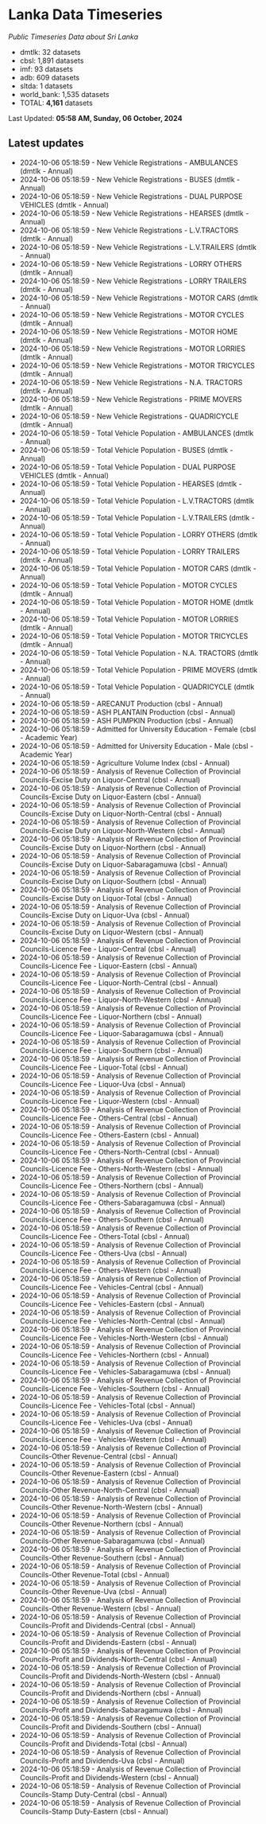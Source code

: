 # Lanka Data Timeseries
*Public Timeseries Data about Sri Lanka*

* dmtlk: 32 datasets
* cbsl: 1,891 datasets
* imf: 93 datasets
* adb: 609 datasets
* sltda: 1 datasets
* world_bank: 1,535 datasets
* TOTAL: **4,161** datasets

Last Updated: **05:58 AM, Sunday, 06 October, 2024**

## Latest updates

* 2024-10-06 05:18:59 - New Vehicle Registrations - AMBULANCES (dmtlk - Annual)
* 2024-10-06 05:18:59 - New Vehicle Registrations - BUSES (dmtlk - Annual)
* 2024-10-06 05:18:59 - New Vehicle Registrations - DUAL PURPOSE VEHICLES (dmtlk - Annual)
* 2024-10-06 05:18:59 - New Vehicle Registrations - HEARSES (dmtlk - Annual)
* 2024-10-06 05:18:59 - New Vehicle Registrations - L.V.TRACTORS (dmtlk - Annual)
* 2024-10-06 05:18:59 - New Vehicle Registrations - L.V.TRAILERS (dmtlk - Annual)
* 2024-10-06 05:18:59 - New Vehicle Registrations - LORRY OTHERS (dmtlk - Annual)
* 2024-10-06 05:18:59 - New Vehicle Registrations - LORRY TRAILERS (dmtlk - Annual)
* 2024-10-06 05:18:59 - New Vehicle Registrations - MOTOR CARS (dmtlk - Annual)
* 2024-10-06 05:18:59 - New Vehicle Registrations - MOTOR CYCLES (dmtlk - Annual)
* 2024-10-06 05:18:59 - New Vehicle Registrations - MOTOR HOME (dmtlk - Annual)
* 2024-10-06 05:18:59 - New Vehicle Registrations - MOTOR LORRIES (dmtlk - Annual)
* 2024-10-06 05:18:59 - New Vehicle Registrations - MOTOR TRICYCLES (dmtlk - Annual)
* 2024-10-06 05:18:59 - New Vehicle Registrations - N.A. TRACTORS (dmtlk - Annual)
* 2024-10-06 05:18:59 - New Vehicle Registrations - PRIME MOVERS (dmtlk - Annual)
* 2024-10-06 05:18:59 - New Vehicle Registrations - QUADRICYCLE (dmtlk - Annual)
* 2024-10-06 05:18:59 - Total Vehicle Population - AMBULANCES (dmtlk - Annual)
* 2024-10-06 05:18:59 - Total Vehicle Population - BUSES (dmtlk - Annual)
* 2024-10-06 05:18:59 - Total Vehicle Population - DUAL PURPOSE VEHICLES (dmtlk - Annual)
* 2024-10-06 05:18:59 - Total Vehicle Population - HEARSES (dmtlk - Annual)
* 2024-10-06 05:18:59 - Total Vehicle Population - L.V.TRACTORS (dmtlk - Annual)
* 2024-10-06 05:18:59 - Total Vehicle Population - L.V.TRAILERS (dmtlk - Annual)
* 2024-10-06 05:18:59 - Total Vehicle Population - LORRY OTHERS (dmtlk - Annual)
* 2024-10-06 05:18:59 - Total Vehicle Population - LORRY TRAILERS (dmtlk - Annual)
* 2024-10-06 05:18:59 - Total Vehicle Population - MOTOR CARS (dmtlk - Annual)
* 2024-10-06 05:18:59 - Total Vehicle Population - MOTOR CYCLES (dmtlk - Annual)
* 2024-10-06 05:18:59 - Total Vehicle Population - MOTOR HOME (dmtlk - Annual)
* 2024-10-06 05:18:59 - Total Vehicle Population - MOTOR LORRIES (dmtlk - Annual)
* 2024-10-06 05:18:59 - Total Vehicle Population - MOTOR TRICYCLES (dmtlk - Annual)
* 2024-10-06 05:18:59 - Total Vehicle Population - N.A. TRACTORS (dmtlk - Annual)
* 2024-10-06 05:18:59 - Total Vehicle Population - PRIME MOVERS (dmtlk - Annual)
* 2024-10-06 05:18:59 - Total Vehicle Population - QUADRICYCLE (dmtlk - Annual)
* 2024-10-06 05:18:59 - ARECANUT Production (cbsl - Annual)
* 2024-10-06 05:18:59 - ASH PLANTAIN Production (cbsl - Annual)
* 2024-10-06 05:18:59 - ASH PUMPKIN Production (cbsl - Annual)
* 2024-10-06 05:18:59 - Admitted for University Education - Female (cbsl - Academic Year)
* 2024-10-06 05:18:59 - Admitted for University Education - Male (cbsl - Academic Year)
* 2024-10-06 05:18:59 - Agriculture Volume Index (cbsl - Annual)
* 2024-10-06 05:18:59 - Analysis of Revenue Collection of Provincial Councils-Excise Duty on Liquor-Central (cbsl - Annual)
* 2024-10-06 05:18:59 - Analysis of Revenue Collection of Provincial Councils-Excise Duty on Liquor-Eastern (cbsl - Annual)
* 2024-10-06 05:18:59 - Analysis of Revenue Collection of Provincial Councils-Excise Duty on Liquor-North-Central (cbsl - Annual)
* 2024-10-06 05:18:59 - Analysis of Revenue Collection of Provincial Councils-Excise Duty on Liquor-North-Western (cbsl - Annual)
* 2024-10-06 05:18:59 - Analysis of Revenue Collection of Provincial Councils-Excise Duty on Liquor-Northern (cbsl - Annual)
* 2024-10-06 05:18:59 - Analysis of Revenue Collection of Provincial Councils-Excise Duty on Liquor-Sabaragamuwa (cbsl - Annual)
* 2024-10-06 05:18:59 - Analysis of Revenue Collection of Provincial Councils-Excise Duty on Liquor-Southern (cbsl - Annual)
* 2024-10-06 05:18:59 - Analysis of Revenue Collection of Provincial Councils-Excise Duty on Liquor-Total (cbsl - Annual)
* 2024-10-06 05:18:59 - Analysis of Revenue Collection of Provincial Councils-Excise Duty on Liquor-Uva (cbsl - Annual)
* 2024-10-06 05:18:59 - Analysis of Revenue Collection of Provincial Councils-Excise Duty on Liquor-Western (cbsl - Annual)
* 2024-10-06 05:18:59 - Analysis of Revenue Collection of Provincial Councils-Licence Fee - Liquor-Central (cbsl - Annual)
* 2024-10-06 05:18:59 - Analysis of Revenue Collection of Provincial Councils-Licence Fee - Liquor-Eastern (cbsl - Annual)
* 2024-10-06 05:18:59 - Analysis of Revenue Collection of Provincial Councils-Licence Fee - Liquor-North-Central (cbsl - Annual)
* 2024-10-06 05:18:59 - Analysis of Revenue Collection of Provincial Councils-Licence Fee - Liquor-North-Western (cbsl - Annual)
* 2024-10-06 05:18:59 - Analysis of Revenue Collection of Provincial Councils-Licence Fee - Liquor-Northern (cbsl - Annual)
* 2024-10-06 05:18:59 - Analysis of Revenue Collection of Provincial Councils-Licence Fee - Liquor-Sabaragamuwa (cbsl - Annual)
* 2024-10-06 05:18:59 - Analysis of Revenue Collection of Provincial Councils-Licence Fee - Liquor-Southern (cbsl - Annual)
* 2024-10-06 05:18:59 - Analysis of Revenue Collection of Provincial Councils-Licence Fee - Liquor-Total (cbsl - Annual)
* 2024-10-06 05:18:59 - Analysis of Revenue Collection of Provincial Councils-Licence Fee - Liquor-Uva (cbsl - Annual)
* 2024-10-06 05:18:59 - Analysis of Revenue Collection of Provincial Councils-Licence Fee - Liquor-Western (cbsl - Annual)
* 2024-10-06 05:18:59 - Analysis of Revenue Collection of Provincial Councils-Licence Fee - Others-Central (cbsl - Annual)
* 2024-10-06 05:18:59 - Analysis of Revenue Collection of Provincial Councils-Licence Fee - Others-Eastern (cbsl - Annual)
* 2024-10-06 05:18:59 - Analysis of Revenue Collection of Provincial Councils-Licence Fee - Others-North-Central (cbsl - Annual)
* 2024-10-06 05:18:59 - Analysis of Revenue Collection of Provincial Councils-Licence Fee - Others-North-Western (cbsl - Annual)
* 2024-10-06 05:18:59 - Analysis of Revenue Collection of Provincial Councils-Licence Fee - Others-Northern (cbsl - Annual)
* 2024-10-06 05:18:59 - Analysis of Revenue Collection of Provincial Councils-Licence Fee - Others-Sabaragamuwa (cbsl - Annual)
* 2024-10-06 05:18:59 - Analysis of Revenue Collection of Provincial Councils-Licence Fee - Others-Southern (cbsl - Annual)
* 2024-10-06 05:18:59 - Analysis of Revenue Collection of Provincial Councils-Licence Fee - Others-Total (cbsl - Annual)
* 2024-10-06 05:18:59 - Analysis of Revenue Collection of Provincial Councils-Licence Fee - Others-Uva (cbsl - Annual)
* 2024-10-06 05:18:59 - Analysis of Revenue Collection of Provincial Councils-Licence Fee - Others-Western (cbsl - Annual)
* 2024-10-06 05:18:59 - Analysis of Revenue Collection of Provincial Councils-Licence Fee - Vehicles-Central (cbsl - Annual)
* 2024-10-06 05:18:59 - Analysis of Revenue Collection of Provincial Councils-Licence Fee - Vehicles-Eastern (cbsl - Annual)
* 2024-10-06 05:18:59 - Analysis of Revenue Collection of Provincial Councils-Licence Fee - Vehicles-North-Central (cbsl - Annual)
* 2024-10-06 05:18:59 - Analysis of Revenue Collection of Provincial Councils-Licence Fee - Vehicles-North-Western (cbsl - Annual)
* 2024-10-06 05:18:59 - Analysis of Revenue Collection of Provincial Councils-Licence Fee - Vehicles-Northern (cbsl - Annual)
* 2024-10-06 05:18:59 - Analysis of Revenue Collection of Provincial Councils-Licence Fee - Vehicles-Sabaragamuwa (cbsl - Annual)
* 2024-10-06 05:18:59 - Analysis of Revenue Collection of Provincial Councils-Licence Fee - Vehicles-Southern (cbsl - Annual)
* 2024-10-06 05:18:59 - Analysis of Revenue Collection of Provincial Councils-Licence Fee - Vehicles-Total (cbsl - Annual)
* 2024-10-06 05:18:59 - Analysis of Revenue Collection of Provincial Councils-Licence Fee - Vehicles-Uva (cbsl - Annual)
* 2024-10-06 05:18:59 - Analysis of Revenue Collection of Provincial Councils-Licence Fee - Vehicles-Western (cbsl - Annual)
* 2024-10-06 05:18:59 - Analysis of Revenue Collection of Provincial Councils-Other Revenue-Central (cbsl - Annual)
* 2024-10-06 05:18:59 - Analysis of Revenue Collection of Provincial Councils-Other Revenue-Eastern (cbsl - Annual)
* 2024-10-06 05:18:59 - Analysis of Revenue Collection of Provincial Councils-Other Revenue-North-Central (cbsl - Annual)
* 2024-10-06 05:18:59 - Analysis of Revenue Collection of Provincial Councils-Other Revenue-North-Western (cbsl - Annual)
* 2024-10-06 05:18:59 - Analysis of Revenue Collection of Provincial Councils-Other Revenue-Northern (cbsl - Annual)
* 2024-10-06 05:18:59 - Analysis of Revenue Collection of Provincial Councils-Other Revenue-Sabaragamuwa (cbsl - Annual)
* 2024-10-06 05:18:59 - Analysis of Revenue Collection of Provincial Councils-Other Revenue-Southern (cbsl - Annual)
* 2024-10-06 05:18:59 - Analysis of Revenue Collection of Provincial Councils-Other Revenue-Total (cbsl - Annual)
* 2024-10-06 05:18:59 - Analysis of Revenue Collection of Provincial Councils-Other Revenue-Uva (cbsl - Annual)
* 2024-10-06 05:18:59 - Analysis of Revenue Collection of Provincial Councils-Other Revenue-Western (cbsl - Annual)
* 2024-10-06 05:18:59 - Analysis of Revenue Collection of Provincial Councils-Profit and Dividends-Central (cbsl - Annual)
* 2024-10-06 05:18:59 - Analysis of Revenue Collection of Provincial Councils-Profit and Dividends-Eastern (cbsl - Annual)
* 2024-10-06 05:18:59 - Analysis of Revenue Collection of Provincial Councils-Profit and Dividends-North-Central (cbsl - Annual)
* 2024-10-06 05:18:59 - Analysis of Revenue Collection of Provincial Councils-Profit and Dividends-North-Western (cbsl - Annual)
* 2024-10-06 05:18:59 - Analysis of Revenue Collection of Provincial Councils-Profit and Dividends-Northern (cbsl - Annual)
* 2024-10-06 05:18:59 - Analysis of Revenue Collection of Provincial Councils-Profit and Dividends-Sabaragamuwa (cbsl - Annual)
* 2024-10-06 05:18:59 - Analysis of Revenue Collection of Provincial Councils-Profit and Dividends-Southern (cbsl - Annual)
* 2024-10-06 05:18:59 - Analysis of Revenue Collection of Provincial Councils-Profit and Dividends-Total (cbsl - Annual)
* 2024-10-06 05:18:59 - Analysis of Revenue Collection of Provincial Councils-Profit and Dividends-Uva (cbsl - Annual)
* 2024-10-06 05:18:59 - Analysis of Revenue Collection of Provincial Councils-Profit and Dividends-Western (cbsl - Annual)
* 2024-10-06 05:18:59 - Analysis of Revenue Collection of Provincial Councils-Stamp Duty-Central (cbsl - Annual)
* 2024-10-06 05:18:59 - Analysis of Revenue Collection of Provincial Councils-Stamp Duty-Eastern (cbsl - Annual)